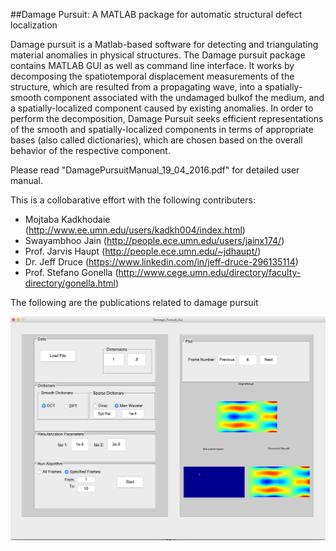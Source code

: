 
##Damage Pursuit: A MATLAB package for automatic structural defect localization 

Damage pursuit is a Matlab-based software for detecting and triangulating material anomalies in physical
structures. The Damage pursuit package contains MATLAB GUI as well as command line interface. It works by decomposing the spatiotemporal displacement measurements of the structure, which are resulted from a propagating wave, into a spatially-smooth component associated with the undamaged bulkof the medium, and a spatially-localized component caused by existing anomalies. In order to perform the
decomposition, Damage Pursuit seeks efficient representations of the smooth and spatially-localized components
in terms of appropriate bases (also called dictionaries), which are chosen based on the overall behavior
of the respective component. 

Please read "DamagePursuitManual_19_04_2016.pdf" for detailed user manual. 

This is a collobarative effort with the following contributers:
* Mojtaba Kadkhodaie (http://www.ee.umn.edu/users/kadkh004/index.html)
* Swayambhoo Jain (http://people.ece.umn.edu/users/jainx174/)
* Prof. Jarvis Haupt (http://people.ece.umn.edu/~jdhaupt/)
* Dr. Jeff Druce (https://www.linkedin.com/in/jeff-druce-296135114)
* Prof. Stefano Gonella (http://www.cege.umn.edu/directory/faculty-directory/gonella.html)

The following are the publications related to damage pursuit

![](GUI_Picture.png "GUI Picture")




